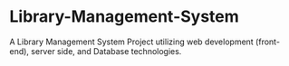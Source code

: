 # Library-Management-System
A Library Management System Project utilizing web development (front-end), server side, and Database technologies. 
